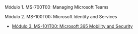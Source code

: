 Módulo 1. MS-700T00: Managing Microsoft Teams

Módulo 2. MS-100T00: Microsoft Identity and Services

- [Módulo 3. MS-101T00: Microsoft 365 Mobility and Security](./101)